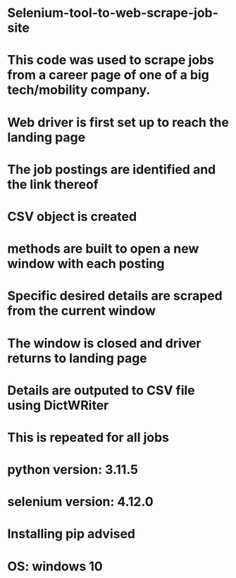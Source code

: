 # Selenium-tool-to-web-scrape-job-site
#  This code was used to scrape jobs from a career page of one of a big tech/mobility company.
#    Web driver is first set up to reach the landing page
#    The job postings are identified and the link thereof
#    CSV object is created
#      methods are built to open a new window with each posting
#        Specific desired details are scraped from the current window
#        The window is closed and driver returns to landing page
#        Details are outputed to CSV file using DictWRiter
#      This is repeated for all jobs
# python version: 3.11.5
# selenium version: 4.12.0
#  Installing pip advised
#  OS: windows 10

